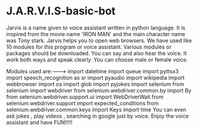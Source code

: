 
# J.A.R.V.I.S-basic-bot
Jarvis is a name given to voice assistant written in python language.
It is inspired from the movie name 'IRON MAN' and the main character name was Tony stark.
Jarvis helps you to open web browsers.
We have used like 10 modules for this program or voice assistant.
Various modules or packages should be downloaded.
You can say and also hear the voice.
It work both ways and speak clearly.
You can choose male or female voice.

Modules used are:---> import datetime
                      import queue
                      import pyttsx3
                      import speech_recognition as sr
                      import pyaudio
                      import wikipedia
                      import webbrowser
                      import os
                      import glob
                      import pyjokes
                      import selenium
                      from selenium import webdriver
                      from selenium.webdriver.common.by import By
                      from selenium.webdriver.support.ui import WebDriverWait
                      from selenium.webdriver.support import expected_conditions
                      from selenium.webdriver.common.keys import Keys
                      import time
You can even ask jokes , play videos , searching in google just by voice.
Enjoy the voice assistant and have FUN!!!!!
